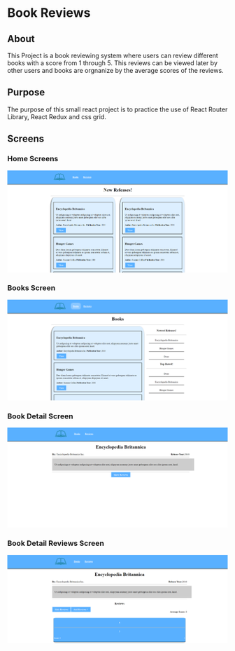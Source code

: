 # Book Reviews

## About
This Project is a book reviewing system where users can review different books with a score from 1 through 5. This reviews can be viewed later by other users and books are orgnanize by the average scores of the reviews.

## Purpose
The purpose of this small react project is to practice the use of React Router Library, React Redux and css grid.

## Screens

### Home Screens

![HomeScreen](docs/Homescreen.png)

### Books Screen

![BookScreen](docs/bookscreen.png)

### Book Detail Screen

![BookDetail](docs/bookDetailScreen.png)

### Book Detail Reviews Screen

![BookReviews](docs/bookdetailcommentScreen.png)